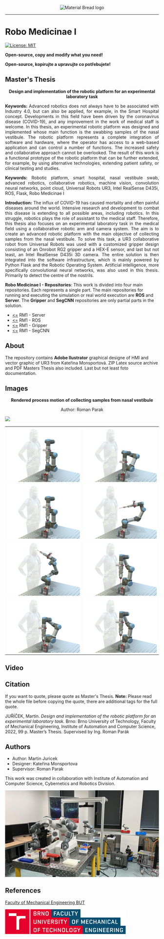 <p align="center">
  <img src="https://user-images.githubusercontent.com/54715463/155894839-e6a05c2e-aa95-4b53-bb4d-c4cbc1a964b9.png" alt="Material Bread logo">
</p>

***

# Robo Medicinae I
<a href="https://github.com/Steigner/RM1_server/blob/main/LICENSE"><img alt="License: MIT" src="https://black.readthedocs.io/en/stable/_static/license.svg"></a>

**Open-source, copy and modify what you need!**

**Open-source, kopírujte a upravujte co potřebujete!**

<p align="center"><b><h2>Master's Thesis</h2></b></p>
<p align="center"><b>Design and implementation of the robotic platform for an experimental laboratory task</b></p>

<p align="justify"> <b>Keywords:</b> Advanced robotics does not always have to be associated with Industry 4.0, but can also be applied, for example, in the Smart Hospital concept. Developments in this field have been driven by the coronavirus disease (COVID-19), and any improvement in the work of medical staff is welcome. In this thesis, an experimental robotic platform was designed and implemented whose main function is the swabbing samples of the nasal vestibule. The robotic platform represents a complete integration of software and hardware, where the operator has access to a web-based application and can control a number of functions. The increased safety and collaborative approach cannot be overlooked. The result of this work is a functional prototype of the robotic platform that can be further extended, for example, by using alternative technologies, extending patient safety, or clinical testing and studies.</p>

<p align="justify"> <b>Keywords:</b> Robotic platform, smart hospital, nasal vestibule swab, advanced robotics, collaborative robotics, machine vision, convolution neural networks, point cloud, Universal Robots UR3, Intel RealSense D435i, ROS, Flask, Robo Medicinae I </p>

<p align="justify"> <b>Introduction:</b> The influx of COVID-19 has caused mortality and often painful diseases around the world. Intensive research and development to combat this disease is extending to all possible areas, including robotics. In this struggle, robotics plays the role of assistant to the medical staff. Therefore, this thesis also focuses on an experimental laboratory task in the medical field using a collaborative robotic arm and camera system. The aim is to create an advanced robotic platform with the main objective of collecting samples from the nasal vestibule. To solve this task, a UR3 collaborative robot from Universal Robots was used with a customized gripper design consisting of an Onrobot RG2 gripper and a HEX-E sensor, and last but not least, an Intel RealSense D435i 3D camera. The entire solution is then integrated into the software infrastructure, which is mainly powered by Python Flask and the Robotic Operating System. Artificial intelligence, more specifically convolutional neural networks, was also used in this thesis. Primarily to detect the centre of the nostrils.</p>

**Robo Medicinae I - Repositories**:
This work is divided into four main repositories. Each represents a single part. The main repositories for running and executing the simulation or real world execution are **ROS** and **Server**. The **Gripper** and **SegCNN** repositories are only partial parts in the solution.

+ [<=](https://github.com/Steigner/RM1_server) RM1 - Server
+ [<=](https://github.com/Steigner/RM1_ROS) RM1 - ROS         
+ [<=](https://github.com/Steigner/RM1_Gripper) RM1 - Gripper
+ [<=](https://github.com/Steigner/RM1_SegCNN) RM1 - SegCNN

## About
The repository contains **Adobe Ilustrator** graphical designe of HMI and vector graphic of UR3 from Kateřina Monsportová. ZIP Latex source archive and PDF Masters Thesis also included. Last but not least foto documentation.

## Images
<p align="center"><b>Rendered process motion of collecting samples from nasal vestibule</b></p>

<p align="center">Author: Roman Parak</p>

<img src="src/Robo_Medicae.png">

<table>
  <tr>
    <td><img src="src/Process_Part_1.png"></td>
    <td><img src="src/Process_Part_2.png"></td>
  </tr>
  <tr>
    <td><img src="src/Process_Part_3.png"></td>
    <td><img src="src/Process_Part_4.png"></td>
  </tr>
  <tr>
    <td><img src="src/Process_Part_5.png"></td>
    <td><img src="src/Process_Part_6.png"></td>
  </tr>
  <tr>
    <td><img src="src/Process_Part_7.png"></td>
    <td><img src="src/Process_Part_8.png"></td>
  </tr>
</table>

## Video

## Citation
If you want to quote, please quote as Master's Thesis.
**Note:** Please read the whole file before copying the quote, there are additional tags for the full quote.

JUŘÍČEK, Martin. _Design and implementation of the robotic platform for an experimental
laboratory task._ Brno: Brno University of Technology, Faculty of Mechanical
Engineering, Institute of Automation and Computer Science, 2022, 99 p. Master’s
Thesis. Supervised by Ing. Roman Parák

## Authors

* Author: Martin Juricek
* Designer: Kateřina Monsportova
* Supervisor: Roman Parak

This work was created in collaboration with Institute of Automation and Computer Science, Cybernetics and Robotics Division.

<img src="src/yumi_ur.jpg">

## References

[Faculty of Mechanical Engineering BUT](https://www.fme.vutbr.cz/en)

<img src="src/logo_fme_but.png">
